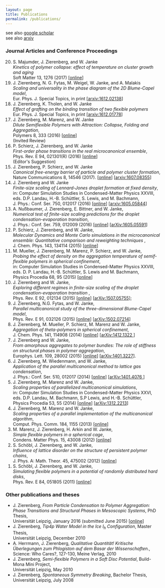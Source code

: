 ```yaml
---
layout: page
title: Publications
permalink: /publications/
---
```

see also <a href="https://scholar.google.de/citations?user=qbTyWP4AAAAJ&hl=de&oi=ao">google scholar</a><br>
see also <a href="https://arxiv.org/a/zierenberg_j_1.html">arxiv</a><br>
<h3>Journal Articles and Conference Proceedings</h3>
  <ol reversed>
  <!--
  <li> M. Bachmann, E. Bittner, N. G. Fytas, R. Kenna, M. Weigel, and J. Zierenberg <br>
       <i>Recent advances in phase transitions and critical phenomena</i>,<br> 
       Eur. Phys. J. Special Topics, in print
       [<a href="">online</a>]<br>
       (Editorial of Special Issue)
  </li>
  -->
  <li> S. Majumder, J. Zierenberg, and W. Janke <br>
       <i>Kinetics of polymer collapse: effect of temperature on cluster growth and aging</i><br> 
       Soft Matter 13, 1276 (2017)
       [<a href="http://pubs.rsc.org/en/content/articlehtml/2017/sm/c6sm02197b">online</a>]
  </li>
  <li> J. Zierenberg, N. G. Fytas, M. Weigel, W. Janke, and A. Malakis<br>
       <i>  Scaling and universality in the phase diagram of the 2D Blume-Capel model</i>,<br>
       Eur. Phys. J. Special Topics, in print
       [<a href="https://arxiv.org/abs/1612.02138">arxiv:1612.02138</a>]
  </li>
  <li> J. Zierenberg, K. Tholen, and W. Janke<br>
       <i> Effect of grafting on the binding transition of two flexible polymers</i><br>
       Eur. Phys. J. Special Topics, in print
       [<a href="https://arxiv.org/abs/1612.01778">arxiv:1612.01778</a>]
  </li>
  <li> J. Zierenberg, M. Marenz, and W. Janke<br>
       <i>Dilute Semiflexible Polymers with Attraction: Collapse, Folding and Aggregation</i>,<br>
       Polymers 8, 333 (2016)
       [<a href="http://www.mdpi.com/2073-4360/8/9/333">online</a>]<br>
       (Invited Review)
  </li>
  <li> P. Schierz, J. Zierenberg, and W. Janke <br>
       <i>First-order phase transitions in the real microcanonical ensemble</i>,<br>
       Phys. Rev. E 94, 021301(R) (2016) 
       [<a href="http://journals.aps.org/pre/abstract/10.1103/PhysRevE.94.021301">online</a>]<br> 
       (Editor's Suggestion)
  </li>
  <li> J. Zierenberg, P. Schierz, and W. Janke <br>
       <i>Canonical free-energy barrier of particle and polymer cluster formation</i>, <br>
       Nature Communications 8, 14546 (2017). 
       [<a href="http://rdcu.be/pCFC">online</a>]
       [<a href="http://arxiv.org/abs/1607.08355">arxiv:1607.08355</a>]
  </li>
  <li> J. Zierenberg and W. Janke <br>
       <i>Finite-size scaling of Lennard-Jones droplet formation at fixed density</i>,<br>
       in: Computer Simulation Studies in Condensed-Matter Physics XXVIII, eds. D.P. Landau, H.-B. Schüttler, S. Lewis, and M. Bachmann,<br>
       J. Phys.: Conf. Ser. 750, 012017 (2016) 
       [<a href="http://iopscience.iop.org/article/10.1088/1742-6596/750/1/012017">online</a>]
       [<a href="http://arxiv.org/abs/1605.05844">arxiv:1605.05844</a>]
  </li>
  <li> A. Nußbaumer, J. Zierenberg, E. Bittner, and W. Janke, <br>
       <i>Numerical test of finite-size scaling predictions for the droplet condensation-evaporation transition</i>, <br>
       J. Phys.: Conf. Ser. 759, 012009 (2016)
       [<a href="http://iopscience.iop.org/article/10.1088/1742-6596/759/1/012009">online</a>]
       [<a href="http://arxiv.org/abs/1605.05591">arXiv:1605.05591</a>]
  </li>
  <li> P. Schierz, J. Zierenberg, and W. Janke,<br>
       <i> Molecular Dynamics and Monte Carlo simulations in the microcanonical ensemble: Quantitative comparison and reweighting techniques </i>,<br>
       J. Chem. Phys. 143, 134114 (2015)
       [<a href="http://scitation.aip.org/content/aip/journal/jcp/143/13/10.1063/1.4931484">online</a>] <br>
  </li>
  <li> M. Mueller, J. Zierenberg, M. Marenz, P. Schierz, and W. Janke,<br>
       <i> Probing the effect of density on the aggregation temperature of semif-flexible polymers in spherical confinement</i>,<br>
       in: Computer Simulation Studies in Condensed-Matter Physics XXVIII, eds. D. P. Landau, H.-B. Schüttler, S. Lewis and M. Bachmann, <br> 
       Physics Procedia 68, 95 (2015)
       [<a href="http://www.sciencedirect.com/science/article/pii/S1875389215007257">online</a>]
  </li>
  <li> J. Zierenberg and W. Janke, <br>
       <i> Exploring different regimes in finite-size scaling of the droplet condensation-evaporation transition  </i>,<br>
       Phys. Rev. E 92, 012134 (2015) 
       [<a href="http://journals.aps.org/pre/abstract/10.1103/PhysRevE.92.012134">online</a>] 
       [<a href="http://arxiv.org/abs/1507.05755">arXiv:1507.05755</a>];<br>
  </li>
  <li> J. Zierenberg, N.G. Fytas, and W. Janke, <br>
       <i>Parallel multicanonical study of the three-dimensional Blume-Capel model</i>,<br>
       Phys. Rev. E 91, 032126 (2015) 
       [<a href="http://journals.aps.org/pre/abstract/10.1103/PhysRevE.91.032126">online</a>] 
       [<a href="http://arxiv.org/abs/1502.07214">arXiv:1502.07214</a>]<br>
  </li>
  <li> J. Zierenberg, M. Mueller, P. Schierz, M. Marenz and W. Janke, <br>
       <i>Aggregation of theta-polymers in spherical confinement</i>,<br>
       J. Chem. Phys. 141, 114908 (2014) 
       [<a href="http://scitation.aip.org/content/aip/journal/jcp/141/11/10.1063/1.4893307">online</a>]
       [<a href="http://arxiv.org/abs/1412.1322">arXiv:1412.1322 </a>]<br>
  </li>
  <li> J. Zierenberg and W. Janke, <br>
       <i>From amorphous aggregates to polymer bundles: The role of stiffness on structural phases in polymer aggregation</i>,<br>
       Europhys. Lett. 109, 28002 (2015) 
       [<a href="http://iopscience.iop.org/0295-5075/109/2/28002/">online</a>]
       [<a href="http://arxiv.org/abs/1401.3227">arXiv:1401.3227</a>].
  </li>
  <li> J. Zierenberg, M. Wiedenmann, and W. Janke,<br>
       <i>Application of the parallel multicanonical method to lattice gas condensation</i>,<br>
       J. Phys.: Conf. Ser. 510, 012017 (2014)
       [<a href="http://dx.doi.org/10.1088/1742-6596/510/1/012017">online</a>] 
       [<a href="http://arxiv.org/abs/1401.4076">arXiv:1401.4076 </a>]<br>
  </li>
  <li> J. Zierenberg, M. Marenz and W. Janke,<br>
       <i> Scaling properties of parallelized multicanonical simulations</i>,<br>
       in: Computer Simulation Studies in Condensed-Matter Physics XXVI, eds. D.P. Landau, M. Bachmann, S.P Lewis, and H.-B. Schüttler, <br>
       Physics Procedia 53, 55 (2014)
       [<a href="http://www.sciencedirect.com/science/article/pii/S1875389214000376">online</a>]
       [<a href="http://arxiv.org/abs/1312.2213">arXiv:1312.2213</a>]
  </li>
  <li> J. Zierenberg, M. Marenz and W. Janke,<br>
       <i>Scaling properties of a parallel implementation of the multicanonical algorithm</i>,<br>
       Comput. Phys. Comm. 184, 1155 (2013) 
       [<a href="http://www.sciencedirect.com/science/article/pii/S001046551200402X">online</a>]
  </li>
  <li> M. Marenz, J. Zierenberg, H. Arkin and W. Janke, <br>
       <i>Simple flexible polymers in a spherical cage</i>,<br>
       Condens. Matter Phys. 15, 43008 (2012)
       [<a href="http://arxiv.org/abs/1212.6144">online</a>]
  </li>
  <li> S. Schöbl, J. Zierenberg, and W. Janke,<br>
       <i>Influence of lattice disorder on the structure of persistent polymer chains</i>,<br>
       J. Phys. A: Math. Theor. 45, 475002 (2012)
       [<a href="http://iopscience.iop.org/1751-8121/45/47/475002">online</a>]
  </li>
  <li> S. Schöbl, J. Zierenberg, and W. Janke,<br>
       <i>Simulating flexible polymers in a potential of randomly distributed hard disks</i>,<br>
       Phys. Rev. E 84, 051805 (2011)
       [<a href="http://pre.aps.org/abstract/PRE/v84/i5/e051805">online</a>]
  </li>
</ol>

<h3>Other publications and theses</h3>
<ul>
  <li> J. Zierenberg, <i>From Particle Condensation to Polymer Aggregation: Phase Transitions and Structural Phases in Mesoscopic Systems</i>, PhD Thesis,<br>
                Universit&auml;t Leipzig, January 2016 (submitted June 2015)
                [<a href="http://nbn-resolving.de/urn:nbn:de:bsz:15-qucosa-197255">online</a>] 
                <!--[<a href="./work/zierenberg_phd.pdf">pdf</a>]-->
  </li>
	<li> J. Zierenberg, <i>Tip4p Water Model in the Ice I<sub>h</sub> Configuration</i>, Master Thesis,<br>
                Universit&auml;t Leipzig, December 2010
                <!-- [<a href="./work/zierenberg_iceTip4p.pdf">pdf</a>]-->
  </li>
	<li> A. Herrmann, J. Zierenberg,
	   <i>Qualitative Quantit&auml;t! Kritische &Uuml;berlegungen zum Phlogiston auf dem Basar der Wissenschaften.</i>, 
	   Science: Who Cares?, 127-130, Meine Verlag, 2010
  </li>
	<li> J. Zierenberg, <i>Semi-flexible Polymers in a Soft Disc Potential</i>, Build-Mona Mini Project,<br>
                Universit&auml;t Leipzig, May 2010
  </li>
	<li>J. Zierenberg, <i>Spontaneous Symmetry Breaking</i>, Bachelor Thesis,<br>
                Universit&auml;t Leipzig, July 2008
          <!--[<a href="./work/zierenberg_spontaneousSymmetryBreaking.pdf">pdf</a>]-->
  </li>
</ul>
